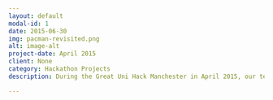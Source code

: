```yaml
---
layout: default
modal-id: 1
date: 2015-06-30
img: pacman-revisited.png
alt: image-alt
project-date: April 2015
client: None
category: Hackathon Projects
description: During the Great Uni Hack Manchester in April 2015, our team (consisting of me, Obrien Sim, Kieran Hall and Rosen Dangov), recreated the classic Pacman game in 3D. The game functions similarly to the original and includes ghosts that follow and can kill the player. It was built  using the Unity 5 engine. The challengepost entry for Pacman Revisited can be found <a href="http://challengepost.com/software/pacman-revisited">here</a> and the Github repo may be found <a href="https://github.com/PranavBahuguna/Pacman-Revisited">here.</a>

---
```

